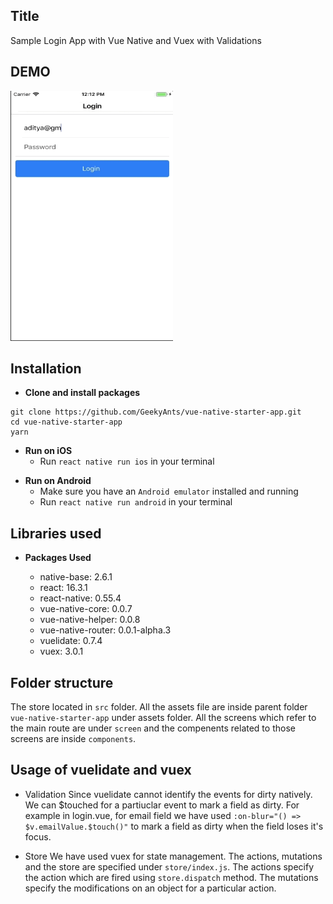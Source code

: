 
## Title

Sample Login App with Vue Native and Vuex with Validations

## DEMO

<img alt="vue-native-starter app" src="gif/vue-native-starter-app.gif" width="260" height="400" />

## Installation

* **Clone and install packages**

```
git clone https://github.com/GeekyAnts/vue-native-starter-app.git
cd vue-native-starter-app
yarn
```
* **Run on iOS**
    * Run `react native run ios` in your terminal

- **Run on Android**
    * Make sure you have an `Android emulator` installed and running
    * Run `react native run android` in your terminal

## Libraries used

* **Packages Used**

    * native-base: 2.6.1
    * react: 16.3.1
    * react-native: 0.55.4
    * vue-native-core: 0.0.7
    * vue-native-helper: 0.0.8
    * vue-native-router: 0.0.1-alpha.3
    * vuelidate: 0.7.4
    * vuex: 3.0.1

## Folder structure
   The store located in `src` folder. All the assets file are inside parent folder  `vue-native-starter-app` under assets folder.
    All the screens which refer to the main route are under `screen` and the compenents related to those screens are inside `components`.

## Usage of vuelidate and vuex 

* Validation
    Since vuelidate cannot identify the events for dirty natively. We can $touched for a partiuclar event to mark a field as dirty. For example in login.vue, for email field we have used `:on-blur="() => $v.emailValue.$touch()"` to mark a field as dirty when the field loses it's focus.

* Store
    We have used vuex for state management. The actions, mutations and the store are specified under `store/index.js`. The actions specify the action which are fired using `store.dispatch` method. The mutations specify the modifications on an object for a particular action.